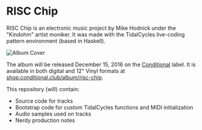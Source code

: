 RISC Chip
=========

RISC Chip is an electronic music project by Mike Hodnick under the "Kindohm" 
artist moniker. It was made with the TidalCycles live-coding pattern environment 
(based in Haskell). 

<img src="https://github.com/kindohm/risc-chip/raw/master/cover.jpg" style="max-width: 400px;" alt="Album Cover" />

The album will be released December 15, 2016 on the [Conditional](http://conditional.club) label.
It is available in both digital and 12" Vinyl formats at 
[shop.conditional.club/album/risc-chip](http://shop.conditional.club/album/risc-chip).

This repository (will) contain:

* Source code for tracks
* Bootstrap code for custom TidalCycles functions and MIDI initialization
* Audio samples used on tracks
* Nerdy production notes
